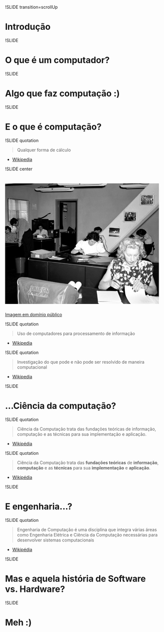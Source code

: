 !SLIDE transition=scrollUp

# Introdução #

!SLIDE

# O que é um computador? #

!SLIDE

# Algo que faz computação :) #

!SLIDE

# E o que é computação? #

!SLIDE quotation

> Qualquer forma de cálculo
- [Wikipedia](https://secure.wikimedia.org/wikipedia/en/wiki/Computation)

!SLIDE center
# [![Computadores humanos!](human-computers.png)](https://secure.wikimedia.org/wikipedia/en/wiki/File:Human\_computers\_-\_Dryden.jpg) #

[Imagem em domínio público](https://secure.wikimedia.org/wikipedia/en/wiki/File:Human\_computers\_-\_Dryden.jpg)

!SLIDE quotation

> Uso de computadores para processamento de informação
- [Wikipedia](https://secure.wikimedia.org/wikipedia/en/wiki/Computation)

!SLIDE quotation

> Investigação do que pode e não pode ser resolvido de maneira computacional
- [Wikipedia](https://secure.wikimedia.org/wikipedia/en/wiki/Computation)

!SLIDE

# ...Ciência da computação? #

!SLIDE quotation

> Ciência da Computação trata das fundações teóricas de informação, computação
e as técnicas para sua implementação e aplicação.
- [Wikipédia](https://secure.wikimedia.org/wikipedia/en/wiki/Computer_science)

!SLIDE quotation

> Ciência da Computação trata das **fundações teóricas** de **informação**,
**computação** e as **técnicas** para sua **implementação** e **aplicação**.
- [Wikipédia](https://secure.wikimedia.org/wikipedia/en/wiki/Computer_science)

!SLIDE

# E engenharia...? #

!SLIDE quotation

> Engenharia de Computação é uma disciplina que integra várias áreas como
Engenharia Elétrica e Ciência da Computação necessárias para desenvolver
sistemas computacionais
- [Wikipédia](https://secure.wikimedia.org/wikipedia/en/wiki/Computer_engineering)

!SLIDE

# Mas e aquela história de Software vs. Hardware? #

!SLIDE

# Meh :) #
